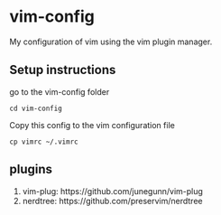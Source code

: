 # vim-config
My configuration of vim using the vim plugin manager.

## Setup instructions

go to the vim-config folder
```
cd vim-config
```
Copy this config to the vim configuration file
```
cp vimrc ~/.vimrc
```

## plugins
<ol>
  <li> vim-plug: https://github.com/junegunn/vim-plug </li>
  <li> nerdtree: https://github.com/preservim/nerdtree </li>
</ol>
